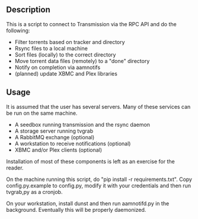 ## Description
This is a script to connect to Transmission via the RPC API and do the 
following:
- Filter torrents based on tracker and directory
- Rsync files to a local machine
- Sort files (locally) to the correct directory
- Move torrent data files (remotely) to a "done" directory
- Notify on completion via aamnotifs
- (planned) update XBMC and Plex libraries


## Usage
It is assumed that the user has several servers. Many of these services can be 
run on the same machine.
- A seedbox running transmission and the rsync daemon
- A storage server running tvgrab
- A RabbitMQ exchange (optional)
- A workstation to receive notifications (optional)
- XBMC and/or Plex clients (optional)

Installation of most of these components is left as an exercise for the reader.

On the machine running this script, do "pip install -r requirements.txt".
Copy config.py.example to config.py, modify it with your credentials and then
run tvgrab,py as a cronjob.

On your workstation, install dunst and then run aamnotifd.py in the background.
Eventually this will be properly daemonized.

